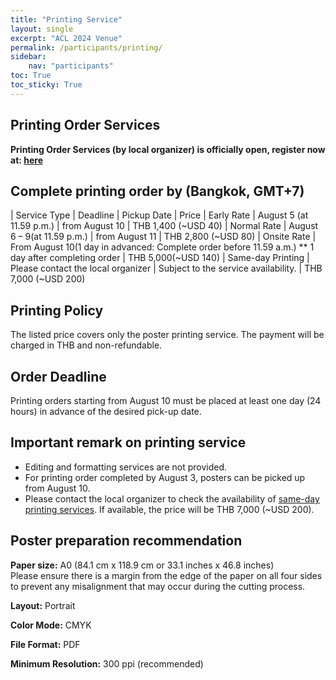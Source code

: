 ```yaml
---
title: "Printing Service"
layout: single
excerpt: "ACL 2024 Venue"
permalink: /participants/printing/
sidebar: 
    nav: "participants"
toc: True
toc_sticky: True
---
```


## Printing Order Services

**Printing Order Services (by local organizer) is officially open, register now at: [here](https://nsc.siit.tu.ac.th/aclreg/regform.php)**

## Complete printing order by (Bangkok, GMT+7)
<style>
.news-table tr td:nth-child(1) { font-weight: bold; width: 20em; background-color: #6c6c66 }
.news-table tr td:nth-child(2) {width: 55em; }
</style>
| Service Type	| Deadline | Pickup Date	| Price
| Early Rate    | August 5 (at 11.59 p.m.)	| from August 10 | THB 1,400 (~USD 40)
| Normal Rate	| August 6 – 9(at 11.59 p.m.) |	from August 11	| THB 2,800 (~USD 80)
| Onsite Rate	| From August 10(1 day in advanced: Complete order before 11.59 a.m.) **	1 day after completing order	| THB 5,000(~USD 140)
| Same-day Printing	| Please contact the local organizer |	Subject to the service availability. | THB 7,000 (~USD 200)

## Printing Policy
The listed price covers only the poster printing service. The payment will be charged in THB and non-refundable.

## Order Deadline
Printing orders starting from August 10 must be placed at least one day (24 hours) in advance of the desired pick-up date.

## Important remark on printing service
* Editing and formatting services are not provided.
* For printing order completed by August 3, posters can be picked up from August 10.
* Please contact the local organizer to check the availability of <u>same-day printing services</u>. If available, the price will be THB 7,000 (~USD 200).

## Poster preparation recommendation
**Paper size:** A0 (84.1 cm x 118.9 cm or 33.1 inches x 46.8 inches) <br>
Please ensure there is a margin from the edge of the paper on all four sides to prevent any misalignment that may occur during the cutting process. <br>

**Layout:** Portrait <br>

**Color Mode:** CMYK <br>

**File Format:** PDF <br>

**Minimum Resolution:** 300 ppi (recommended) <br>